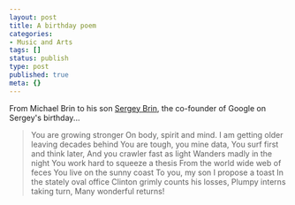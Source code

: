 ```yaml
---
layout: post
title: A birthday poem
categories:
- Music and Arts
tags: []
status: publish
type: post
published: true
meta: {}
---
```

From Michael Brin to his son [Sergey Brin](http://en.wikipedia.org/wiki/Sergey_Brin), the co-founder of Google on Sergey's birthday...

> You are growing stronger On body, spirit and mind. I am getting older leaving decades behind You are tough, you mine data, You surf first and think later, And you crawler fast as light Wanders madly in the night You work hard to squeeze a thesis From the world wide web of feces You live on the sunny coast To you, my son I propose a toast In the stately oval office Clinton grimly counts his losses, Plumpy interns taking turn, Many wonderful returns!
